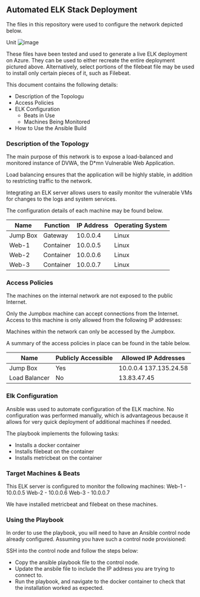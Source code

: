 ## Automated ELK Stack Deployment

The files in this repository were used to configure the network depicted below.

Unit ![image](https://user-images.githubusercontent.com/55418879/123030627-51785200-d3a0-11eb-87e3-ef154f41f1d7.png)

These files have been tested and used to generate a live ELK deployment on Azure. They can be used to either recreate the entire deployment pictured above. Alternatively, select portions of the filebeat file may be used to install only certain pieces of it, such as Filebeat.


This document contains the following details:
- Description of the Topologu
- Access Policies
- ELK Configuration
  - Beats in Use
  - Machines Being Monitored
- How to Use the Ansible Build


### Description of the Topology

The main purpose of this network is to expose a load-balanced and monitored instance of DVWA, the D*mn Vulnerable Web Application.

Load balancing ensures that the application will be highly stable, in addition to restricting traffic to the network.

Integrating an ELK server allows users to easily monitor the vulnerable VMs for changes to the logs and system services.


The configuration details of each machine may be found below.

| Name     | Function | IP Address | Operating System |
|----------|----------|------------|------------------|
| Jump Box | Gateway  | 10.0.0.4   | Linux            |
| Web-1    | Container| 10.0.0.5   | Linux            |
| Web-2    | Container| 10.0.0.6   | Linux            |
| Web-3    | Container| 10.0.0.7   | Linux            |

### Access Policies

The machines on the internal network are not exposed to the public Internet. 

Only the Jumpbox machine can accept connections from the Internet. Access to this machine is only allowed from the following IP addresses:

Machines within the network can only be accessed by the Jumpbox.

A summary of the access policies in place can be found in the table below.

| Name     | Publicly Accessible | Allowed IP Addresses |
|----------|---------------------|----------------------|
| Jump Box | Yes                 |10.0.0.4 137.135.24.58|
| Load Balancer | No             | 13.83.47.45          |

### Elk Configuration

Ansible was used to automate configuration of the ELK machine. No configuration was performed manually, which is advantageous because it allows for very quick deployment of additional machines if needed.

The playbook implements the following tasks:
- Installs a docker container
- Installs filebeat on the container
- Installs metricbeat on the container

### Target Machines & Beats
This ELK server is configured to monitor the following machines:
Web-1 - 10.0.0.5
Web-2 - 10.0.0.6
Web-3 - 10.0.0.7

We have installed metricbeat and filebeat on these machines.

### Using the Playbook
In order to use the playbook, you will need to have an Ansible control node already configured. Assuming you have such a control node provisioned: 

SSH into the control node and follow the steps below:
- Copy the ansible playbook file to the control node.
- Update the ansbile file to include the IP address you are trying to connect to.
- Run the playbook, and navigate to the docker container to check that the installation worked as expected.
